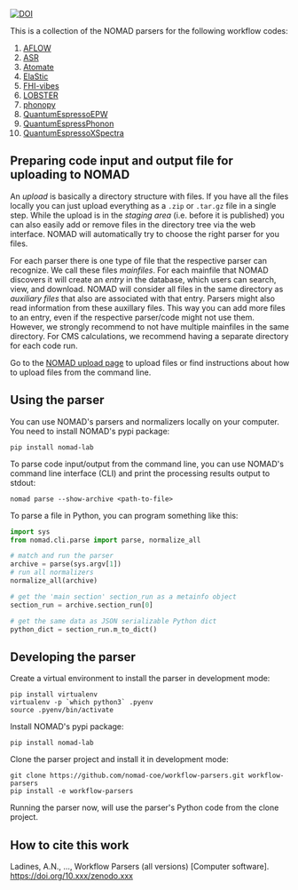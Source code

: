 [![DOI](https://zenodo.org/badge/461070260.svg)](https://zenodo.org/badge/latestdoi/461070260)

This is a collection of the NOMAD parsers for the following workflow codes:

1. [AFLOW](http://www.aflowlib.org/)
2. [ASR](https://asr.readthedocs.io/en/latest/index.html)
3. [Atomate](https://www.atomate.org/)
4. [ElaStic](http://exciting.wikidot.com/elastic)
5. [FHI-vibes](https://vibes.fhi-berlin.mpg.de/)
6. [LOBSTER](http://schmeling.ac.rwth-aachen.de/cohp/)
7. [phonopy](https://phonopy.github.io/phonopy/)
8. [QuantumEspressoEPW](https://www.quantum-espresso.org)
9. [QuantumEspressPhonon](https://www.quantum-espresso.org)
10. [QuantumEspressoXSpectra](https://www.quantum-espresso.org/Doc/INPUT_XSpectra.txt)

## Preparing code input and output file for uploading to NOMAD

An *upload* is basically a directory structure with files. If you have all the files locally
you can just upload everything as a `.zip` or `.tar.gz` file in a single step. While the upload is
in the *staging area* (i.e. before it is published) you can also easily add or remove files in the
directory tree via the web interface. NOMAD will automatically try to choose the right parser
for you files.

For each parser there is one type of file that the respective parser can recognize. We call
these files *mainfiles*. For each mainfile that NOMAD discovers it will create an *entry*
in the database, which users can search, view, and download. NOMAD will consider all files
in the same directory as *auxiliary files* that also are associated with that entry. Parsers
might also read information from these auxillary files. This way you can add more files
to an entry, even if the respective parser/code might not use them. However, we strongly
recommend to not have multiple mainfiles in the same directory. For CMS calculations, we
recommend having a separate directory for each code run.

Go to the [NOMAD upload page](https://nomad-lab.eu/prod/rae/gui/uploads) to upload files
or find instructions about how to upload files from the command line.

## Using the parser

You can use NOMAD's parsers and normalizers locally on your computer. You need to install
NOMAD's pypi package:

```
pip install nomad-lab
```

To parse code input/output from the command line, you can use NOMAD's command line
interface (CLI) and print the processing results output to stdout:

```
nomad parse --show-archive <path-to-file>
```

To parse a file in Python, you can program something like this:
```python
import sys
from nomad.cli.parse import parse, normalize_all

# match and run the parser
archive = parse(sys.argv[1])
# run all normalizers
normalize_all(archive)

# get the 'main section' section_run as a metainfo object
section_run = archive.section_run[0]

# get the same data as JSON serializable Python dict
python_dict = section_run.m_to_dict()
```

## Developing the parser

Create a virtual environment to install the parser in development mode:

```
pip install virtualenv
virtualenv -p `which python3` .pyenv
source .pyenv/bin/activate
```

Install NOMAD's pypi package:

```
pip install nomad-lab
```

Clone the parser project and install it in development mode:

```
git clone https://github.com/nomad-coe/workflow-parsers.git workflow-parsers
pip install -e workflow-parsers
```

Running the parser now, will use the parser's Python code from the clone project.

## How to cite this work
Ladines, A.N., ..., Workflow Parsers (all versions) [Computer software]. https://doi.org/10.xxx/zenodo.xxx
